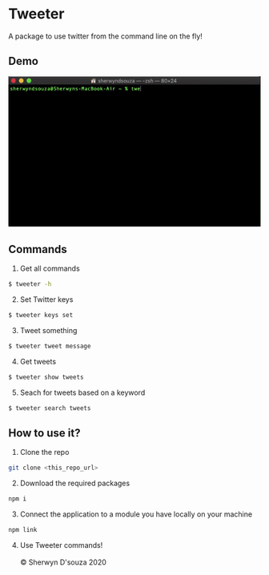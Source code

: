 # Tweeter

A package to use twitter from the command line on the fly!

## Demo

![](assets/demo.gif)

## Commands

1. Get all commands 
```bash
$ tweeter -h
```

2. Set Twitter keys
```bash
$ tweeter keys set
```

3. Tweet something
```bash
$ tweeter tweet message
```

4. Get tweets
```bash
$ tweeter show tweets
```

5. Seach for tweets based on a keyword
```bash
$ tweeter search tweets
```

## How to use it?

1. Clone the repo
```bash
git clone <this_repo_url>
```

2. Download the required packages
```bash
npm i
```

3. Connect the application to a module you have locally on your machine
```bash
npm link
```

4. Use Tweeter commands!
<br></br>
&copy; Sherwyn D'souza 2020
